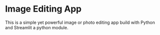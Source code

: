 # Image Editing App
 This is a simple yet powerful image or photo editing app build with Python and Streamlit a python module.
